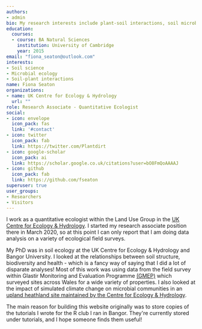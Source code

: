 ```yaml
---
authors:
- admin
bio: My research interests include plant-soil interactions, soil microbial ecology and statistical methods in ecology.
education:
  courses:
  - course: BA Natural Sciences
    institution: University of Cambridge
    year: 2015
email: "fiona_seaton@outlook.com"
interests:
- Soil science
- Microbial ecology
- Soil-plant interactions
name: Fiona Seaton
organizations:
- name: UK Centre for Ecology & Hydrology
  url: ""
role: Research Associate - Quantitative Ecologist
social:
- icon: envelope
  icon_pack: fas
  link: '#contact'
- icon: twitter
  icon_pack: fab
  link: https://twitter.com/Plantdirt
- icon: google-scholar
  icon_pack: ai
  link: https://scholar.google.co.uk/citations?user=bO8FmQoAAAAJ
- icon: github
  icon_pack: fab
  link: https://github.com/fseaton
superuser: true
user_groups:
- Researchers
- Visitors
---
```


I work as a quantitative ecologist within the Land Use Group in the [UK Centre for Ecology & Hydrology](https://www.ceh.ac.uk). I started my research associate position there in March 2020, so at this point I can only report that I am doing data analysis on a variety of ecological field surveys.

My PhD was in soil ecology at the UK Centre for Ecology & Hydrology and Bangor University. I looked at the relationships between soil structure, biodiversity and health - which is a fancy way of saying that I did a lot of disparate analyses! Most of this work was using data from the field survey within Glastir Monitoring and Evaluation Programme [(GMEP)](https://gmep.wales/) which surveyed sites across Wales for a wide variety of properties. I also looked at the impact of simulated climate change on microbial communities in an [upland heathland site maintained by the Centre for Ecology & Hydrology](https://www.ceh.ac.uk/our-science/monitoring-site/experimental-sites-uplands-monitoring-and-soil-research).

The main reason for building this website originally was to store copies of the tutorials I wrote for the R club I ran in Bangor. They're currently stored under tutorials, and I hope someone finds them useful!

